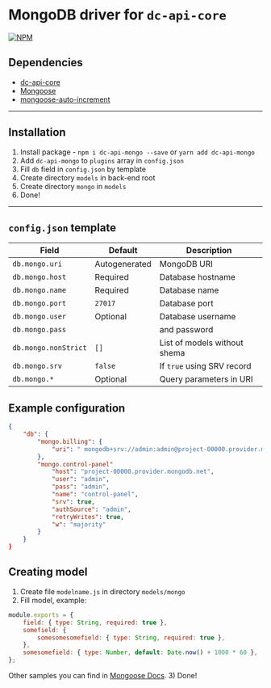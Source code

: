 # MongoDB driver for `dc-api-core`

[![NPM](https://nodei.co/npm/dc-api-mongo.png)](https://npmjs.com/package/dc-api-mongo)

## Dependencies

* [dc-api-core](https://github.com/DimaCrafter/dc-api-core)
* [Mongoose](https://github.com/Automattic/mongoose)
* [mongoose-auto-increment](https://github.com/codetunnel/mongoose-auto-increment)

---

## Installation

1) Install package - `npm i dc-api-mongo --save` or `yarn add dc-api-mongo`
2) Add `dc-api-mongo` to `plugins` array in `config.json`
3) Fill `db` field in `config.json` by template
4) Create directory `models` in back-end root
5) Create directory `mongo` in `models`
6) Done!

---

## `config.json` template

| Field                | Default       | Description                  |
|----------------------|---------------|------------------------------|
| `db.mongo.uri`       | Autogenerated | MongoDB URI                  |
| `db.mongo.host`      | Required      | Database hostname            |
| `db.mongo.name`      | Required      | Database name                |
| `db.mongo.port`      | `27017`       | Database port                |
| `db.mongo.user`      | Optional      | Database username            |
| `db.mongo.pass`      |               | and password                 |
| `db.mongo.nonStrict` | `[]`          | List of models without shema |
| `db.mongo.srv`       | `false`       | If `true` using SRV record   |
| `db.mongo.*`         | Optional      | Query parameters in URI      |

## Example configuration

```json
{
    "db": {
        "mongo.billing": {
            "uri": " mongodb+srv://admin:admin@project-00000.provider.mongodb.net/billing?authSource=admin&retryWrites=true&w=majority"
        },
        "mongo.control-panel"
            "host": "project-00000.provider.mongodb.net",
            "user": "admin",
            "pass": "admin",
            "name": "control-panel",
            "srv": true,
            "authSource": "admin",
            "retryWrites": true,
            "w": "majority"
        }
    }
}
```

## Creating model

1) Create file `modelname.js` in directory `models/mongo`
2) Fill model, example:
```js
module.exports = {
    field: { type: String, required: true },
    somefield: {
        somesomesomefield: { type: String, required: true },
    },
    somesomefield: { type: Number, default: Date.now() + 1000 * 60 },
};
```
Other samples you can find in [Mongoose Docs](https://mongoosejs.com/docs/guide.html).
3) Done!
